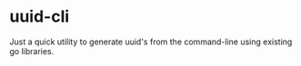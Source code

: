 # uuid-cli

Just a quick utility to generate uuid's from the command-line using existing go libraries.

